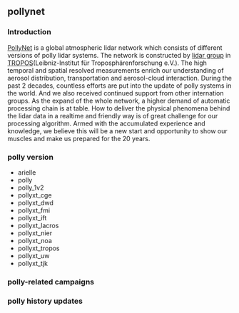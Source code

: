 ## pollynet

### Introduction

[PollyNet](http://polly.rsd.tropos.de/?p=about) is a global atmospheric lidar network which consists of different versions of polly lidar systems. The network is constructed by [lidar group](https://www.tropos.de/institut/abteilungen/fernerkundung-atmosphaerischer-prozesse-neu/) in [TROPOS](https://www.tropos.de/)(Leibniz-Institut für
Troposphärenforschung e.V.). The high temporal and spatial resolved measurements enrich our understanding of aerosol distribution, transportation and aerosol-cloud interaction. During the past 2 decades, countless efforts are put into the update of polly systems in the world. And we also received continued support from other internation groups. As the expand of the whole network, a higher demand of automatic processing chain is at table. How to deliver the physical phenomena behind the lidar data in a realtime and friendly way is of great challenge for our processing algorithm. Armed with the accumulated experience and knowledge, we believe this will be a new start and opportunity to show our muscles and make us prepared for the 20 years.

### polly version 

- arielle
- polly
- polly_1v2
- pollyxt_cge
- pollyxt_dwd
- pollyxt_fmi
- pollyxt_ift
- pollyxt_lacros
- pollyxt_nier
- pollyxt_noa
- pollyxt_tropos
- pollyxt_uw
- pollyxt_tjk

### polly-related campaigns

### polly history updates
